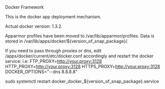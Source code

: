 Docker Framework


This is the docker app deployment mechanism.

Actual docker version: 1.3.2.

Apparmor profiles have been moved to /var/lib/apparmor/profiles.
Data is stored in /var/lib/apps/docker/${version_of_snap_package}/.

If you need to pass through proxies or dns, edit /apps/docker/current/etc/docker.conf accordingly and restart the docker service:
i.e:
FTP_PROXY=http://your.proxy:3128
HTTP_PROXY=http://your.proxy:3128
HTTPS_PROXY=http://your.proxy:3128
DOCKER_OPTIONS="--dns 8.8.8.8"

sudo systemctl restart docker_docker_${version_of_snap_package}.service
